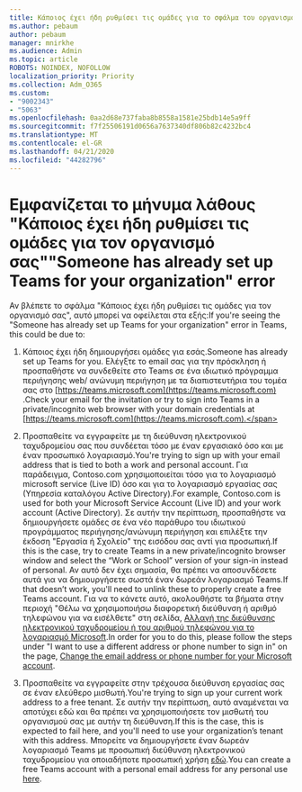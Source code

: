 ```yaml
---
title: Κάποιος έχει ήδη ρυθμίσει τις ομάδες για το σφάλμα του οργανισμού σας
ms.author: pebaum
author: pebaum
manager: mnirkhe
ms.audience: Admin
ms.topic: article
ROBOTS: NOINDEX, NOFOLLOW
localization_priority: Priority
ms.collection: Adm_O365
ms.custom:
- "9002343"
- "5063"
ms.openlocfilehash: 0aa2d68e737faba8b8558a1581e25bdb14e5a9ff
ms.sourcegitcommit: f7f25506191d0656a7637340df806b82c4232bc4
ms.translationtype: MT
ms.contentlocale: el-GR
ms.lasthandoff: 04/21/2020
ms.locfileid: "44282796"
---
```

# <a name="someone-has-already-set-up-teams-for-your-organization-error"></a><span data-ttu-id="8e019-102">Εμφανίζεται το μήνυμα λάθους "Κάποιος έχει ήδη ρυθμίσει τις ομάδες για τον οργανισμό σας"</span><span class="sxs-lookup"><span data-stu-id="8e019-102">"Someone has already set up Teams for your organization" error</span></span>

<span data-ttu-id="8e019-103">Αν βλέπετε το σφάλμα "Κάποιος έχει ήδη ρυθμίσει τις ομάδες για τον οργανισμό σας", αυτό μπορεί να οφείλεται στα εξής:</span><span class="sxs-lookup"><span data-stu-id="8e019-103">If you're seeing the "Someone has already set up Teams for your organization" error in Teams, this could be due to:</span></span>

1. <span data-ttu-id="8e019-104">Κάποιος έχει ήδη δημιουργήσει ομάδες για εσάς.</span><span class="sxs-lookup"><span data-stu-id="8e019-104">Someone has already set up Teams for you.</span></span> <span data-ttu-id="8e019-105">Ελέγξτε το email σας για την πρόσκληση ή προσπαθήστε να συνδεθείτε στο Teams σε ένα ιδιωτικό πρόγραμμα περιήγησης web/ ανώνυμη περιήγηση με τα διαπιστευτήρια του τομέα σας στο [https://teams.microsoft.com](https://teams.microsoft.com) .</span><span class="sxs-lookup"><span data-stu-id="8e019-105">Check your email for the invitation or try to sign into Teams in a private/incognito web browser with your domain credentials at [https://teams.microsoft.com](https://teams.microsoft.com).</span></span>

2. <span data-ttu-id="8e019-106">Προσπαθείτε να εγγραφείτε με τη διεύθυνση ηλεκτρονικού ταχυδρομείου σας που συνδέεται τόσο με έναν εργασιακό όσο και με έναν προσωπικό λογαριασμό.</span><span class="sxs-lookup"><span data-stu-id="8e019-106">You're trying to sign up with your email address that is tied to both a work and personal account.</span></span> <span data-ttu-id="8e019-107">Για παράδειγμα, Contoso.com χρησιμοποιείται τόσο για το λογαριασμό microsoft service (Live ID) όσο και για το λογαριασμό εργασίας σας (Υπηρεσία καταλόγου Active Directory).</span><span class="sxs-lookup"><span data-stu-id="8e019-107">For example, Contoso.com is used for both your Microsoft Service Account (Live ID) and your work account (Active Directory).</span></span> <span data-ttu-id="8e019-108">Σε αυτήν την περίπτωση, προσπαθήστε να δημιουργήσετε ομάδες σε ένα νέο παράθυρο του ιδιωτικού προγράμματος περιήγησης/ανώνυμη περιήγηση και επιλέξτε την έκδοση "Εργασία ή Σχολείο" της εισόδου σας αντί για προσωπική.</span><span class="sxs-lookup"><span data-stu-id="8e019-108">If this is the case, try to create Teams in a new private/incognito browser window and select the “Work or School” version of your sign-in instead of personal.</span></span> <span data-ttu-id="8e019-109">Αν αυτό δεν έχει σημασία, θα πρέπει να αποσυνδέσετε αυτά για να δημιουργήσετε σωστά έναν δωρεάν λογαριασμό Teams.</span><span class="sxs-lookup"><span data-stu-id="8e019-109">If that doesn’t work, you'll need to unlink these to properly create a free Teams account.</span></span> <span data-ttu-id="8e019-110">Για να το κάνετε αυτό, ακολουθήστε τα βήματα στην περιοχή "Θέλω να χρησιμοποιήσω διαφορετική διεύθυνση ή αριθμό τηλεφώνου για να εισέλθετε" στη σελίδα, [Αλλαγή της διεύθυνσης ηλεκτρονικού ταχυδρομείου ή του αριθμού τηλεφώνου για το λογαριασμό Microsoft](https://support.microsoft.com/help/12407).</span><span class="sxs-lookup"><span data-stu-id="8e019-110">In order for you to do this, please follow the steps under "I want to use a different address or phone number to sign in" on the page, [Change the email address or phone number for your Microsoft account](https://support.microsoft.com/help/12407).</span></span>

3. <span data-ttu-id="8e019-111">Προσπαθείτε να εγγραφείτε στην τρέχουσα διεύθυνση εργασίας σας σε έναν ελεύθερο μισθωτή.</span><span class="sxs-lookup"><span data-stu-id="8e019-111">You're trying to sign up your current work address to a free tenant.</span></span> <span data-ttu-id="8e019-112">Σε αυτήν την περίπτωση, αυτό αναμένεται να αποτύχει εδώ και θα πρέπει να χρησιμοποιήσετε τον μισθωτή του οργανισμού σας με αυτήν τη διεύθυνση.</span><span class="sxs-lookup"><span data-stu-id="8e019-112">If this is the case, this is expected to fail here, and you'll need to use your organization’s tenant with this address.</span></span> <span data-ttu-id="8e019-113">Μπορείτε να δημιουργήσετε έναν δωρεάν λογαριασμό Teams με προσωπική διεύθυνση ηλεκτρονικού ταχυδρομείου για οποιαδήποτε προσωπική χρήση [εδώ](https://products.office.com/microsoft-teams/group-chat-software).</span><span class="sxs-lookup"><span data-stu-id="8e019-113">You can create a free Teams account with a personal email address for any personal use [here](https://products.office.com/microsoft-teams/group-chat-software).</span></span>
